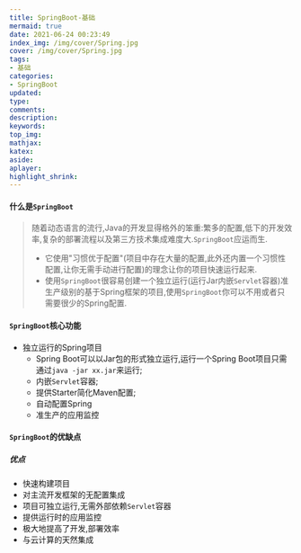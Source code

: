 ```yaml
---
title: SpringBoot-基础
mermaid: true
date: 2021-06-24 00:23:49
index_img: /img/cover/Spring.jpg
cover: /img/cover/Spring.jpg
tags:
- 基础
categories: 
- SpringBoot
updated:
type:
comments:
description:
keywords:
top_img:
mathjax:
katex:
aside:
aplayer:
highlight_shrink:
---
```


#### 什么是`SpringBoot`

> 随着动态语言的流行,Java的开发显得格外的笨重:繁多的配置,低下的开发效率,复杂的部署流程以及第三方技术集成难度大.`SpringBoot`应运而生.
>
> * 它使用"习惯优于配置"(项目中存在大量的配置,此外还内置一个习惯性配置,让你无需手动进行配置)的理念让你的项目快速运行起来.
> * 使用`SpringBoot`很容易创建一个独立运行(运行Jar内嵌`Servlet`容器)准生产级别的基于Spring框架的项目,使用`SpringBoot`你可以不用或者只需要很少的Spring配置.

#### `SpringBoot`核心功能

* 独立运行的Spring项目
  * Spring Boot可以以Jar包的形式独立运行,运行一个Spring Boot项目只需通过`java -jar xx.jar`来运行;
  * 内嵌`Servlet`容器;
  * 提供Starter简化Maven配置;
  * 自动配置Spring
  * 准生产的应用监控

#### `SpringBoot`的优缺点

##### 优点

* 快速构建项目
* 对主流开发框架的无配置集成
* 项目可独立运行,无需外部依赖`Servlet`容器
* 提供运行时的应用监控
* 极大地提高了开发,部署效率
* 与云计算的天然集成



